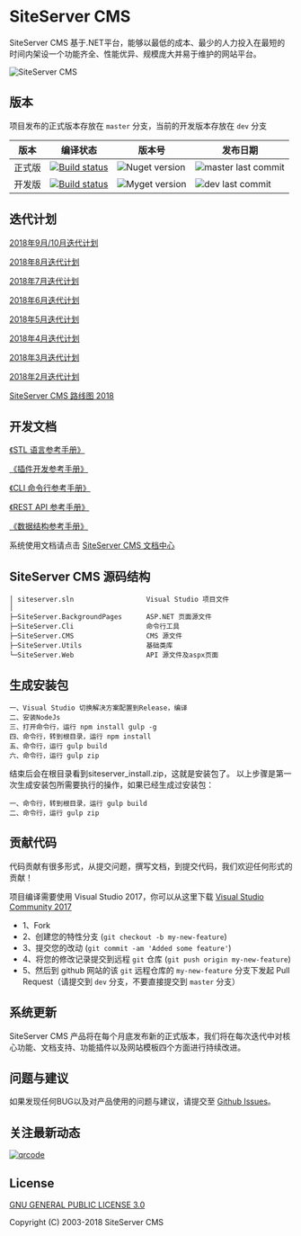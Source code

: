 # SiteServer CMS

SiteServer CMS 基于.NET平台，能够以最低的成本、最少的人力投入在最短的时间内架设一个功能齐全、性能优异、规模庞大并易于维护的网站平台。

![SiteServer CMS](https://www.siteserver.cn/assets/github-banner.png)

## 版本

项目发布的正式版本存放在 `master` 分支，当前的开发版本存放在 `dev` 分支

| 版本   | 编译状态                                                                                                                                                            | 版本号                                                                 | 发布日期                                                                                   |
| ------ | ------------------------------------------------------------------------------------------------------------------------------------------------------------------- | ---------------------------------------------------------------------- | ------------------------------------------------------------------------------------------ |
| 正式版 | [![Build status](https://ci.appveyor.com/api/projects/status/plx37i94y9gsqkru/branch/master?svg=true)](https://ci.appveyor.com/project/starlying/cms/branch/master) | ![Nuget version](https://img.shields.io/nuget/v/SS.CMS.svg)            | ![master last commit](https://img.shields.io/github/last-commit/siteserver/cms/master.svg) |
| 开发版 | [![Build status](https://ci.appveyor.com/api/projects/status/plx37i94y9gsqkru/branch/dev?svg=true)](https://ci.appveyor.com/project/starlying/cms/branch/dev)       | ![Myget version](https://img.shields.io/myget/siteserver/v/SS.CMS.svg) | ![dev last commit](https://img.shields.io/github/last-commit/siteserver/cms/dev.svg)       |

## 迭代计划

[2018年9月/10月迭代计划](https://github.com/siteserver/cms/issues/1280)

[2018年8月迭代计划](https://github.com/siteserver/cms/issues/1138)

[2018年7月迭代计划](https://github.com/siteserver/cms/issues/956)

[2018年6月迭代计划](https://github.com/siteserver/cms/issues/719)

[2018年5月迭代计划](https://github.com/siteserver/cms/issues/518)

[2018年4月迭代计划](https://github.com/siteserver/cms/issues/412)

[2018年3月迭代计划](https://github.com/siteserver/cms/issues/300)

[2018年2月迭代计划](https://github.com/siteserver/cms/issues/239)

[SiteServer CMS 路线图 2018](https://github.com/siteserver/cms/issues/718)

## 开发文档

[《STL 语言参考手册》](https://docs.siteserver.cn/stl/)

[《插件开发参考手册》](https://docs.siteserver.cn/plugins/)

[《CLI 命令行参考手册》](https://docs.siteserver.cn/cli/)

[《REST API 参考手册》](https://docs.siteserver.cn/api/)

[《数据结构参考手册》](https://docs.siteserver.cn/model/)

系统使用文档请点击 [SiteServer CMS 文档中心](https://docs.siteserver.cn)

## SiteServer CMS 源码结构

```code
│ siteserver.sln                  Visual Studio 项目文件
│
├─SiteServer.BackgroundPages      ASP.NET 页面源文件
├─SiteServer.Cli                  命令行工具
├─SiteServer.CMS                  CMS 源文件
├─SiteServer.Utils                基础类库
└─SiteServer.Web                  API 源文件及aspx页面
```

## 生成安装包

```code
一、Visual Studio 切换解决方案配置到Release，编译
二、安装NodeJs
三、打开命令行，运行 npm install gulp -g
四、命令行，转到根目录，运行 npm install
五、命令行，运行 gulp build
六、命令行，运行 gulp zip
```

结束后会在根目录看到siteserver_install.zip，这就是安装包了。
以上步骤是第一次生成安装包所需要执行的操作，如果已经生成过安装包：

```code
一、命令行，转到根目录，运行 gulp build
二、命令行，运行 gulp zip
```

## 贡献代码

代码贡献有很多形式，从提交问题，撰写文档，到提交代码，我们欢迎任何形式的贡献！

项目编译需要使用 Visual Studio 2017，你可以从这里下载 [Visual Studio Community 2017](https://www.visualstudio.com/downloads/)

- 1、Fork
- 2、创建您的特性分支 (`git checkout -b my-new-feature`)
- 3、提交您的改动 (`git commit -am 'Added some feature'`)
- 4、将您的修改记录提交到远程 `git` 仓库 (`git push origin my-new-feature`)
- 5、然后到 github 网站的该 `git` 远程仓库的 `my-new-feature` 分支下发起 Pull Request（请提交到 `dev` 分支，不要直接提交到 `master` 分支）

## 系统更新

SiteServer CMS 产品将在每个月底发布新的正式版本，我们将在每次迭代中对核心功能、文档支持、功能插件以及网站模板四个方面进行持续改进。

## 问题与建议

如果发现任何BUG以及对产品使用的问题与建议，请提交至 [Github Issues](https://github.com/siteserver/cms/issues)。

## 关注最新动态

[![qrcode](https://www.siteserver.cn/images/qrcode_for_wx.jpg)](https://www.siteserver.cn/)

## License

[GNU GENERAL PUBLIC LICENSE 3.0](LICENSE)

Copyright (C) 2003-2018 SiteServer CMS